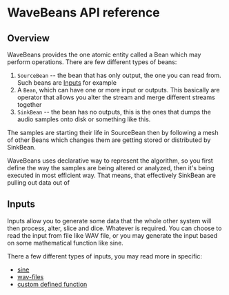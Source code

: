 WaveBeans API reference
==========

Overview
---------

WaveBeans provides the one atomic entity called a Bean which may perform operations. There are few different types of beans:

1. `SourceBean` -- the bean that has only output, the one you can read from. Such beans are [Inputs](#inputs) for example
2. A `Bean`, which can have one or more input or outputs. This basically are operator that allows you alter the stream and merge different streams together
3. `SinkBean` -- the bean has no outputs, this is the ones that dumps the audio samples onto disk or something like this.

The samples are starting their life in SourceBean then by following a mesh of other Beans which changes them are getting stored or distributed by SinkBean.

WaveBeans uses declarative way to represent the algorithm, so you first define the way the samples are being altered or analyzed, then it's being executed in most efficient way. That means, that effectively SinkBean are pulling out data out of  

Inputs
--------

Inputs allow you to generate some data that the whole other system will then process, alter, slice and dice. Whatever is required. You can choose to read the input from file like WAV file, or you may generate the input based on some mathematical function like sine.

There a few different types of inputs, you may read more in specific:

* [sine](inputs/sines.md)
* [wav-files](inputs/wav-file.md)
* [custom defined function](inputs/function.md)